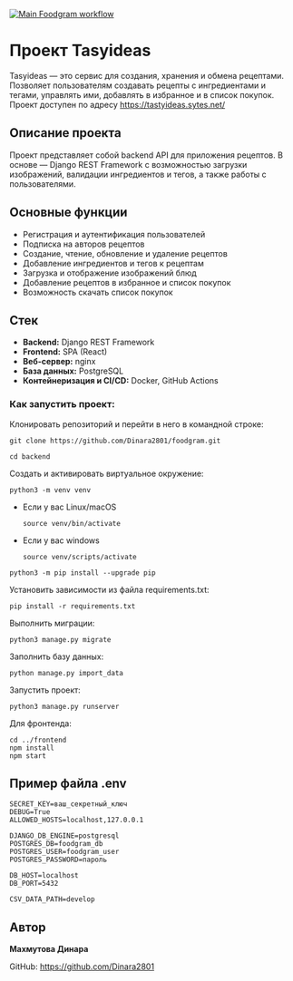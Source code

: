 [![Main Foodgram workflow](https://github.com/Dinara2801/tastyideas/actions/workflows/main.yml/badge.svg)](https://github.com/Dinara2801/tastyideas/actions/workflows/main.yml)

# Проект Tasyideas

Tasyideas — это сервис для создания, хранения и обмена рецептами. Позволяет пользователям создавать рецепты с ингредиентами и тегами, управлять ими, добавлять в избранное и в список покупок. Проект доступен по адресу https://tastyideas.sytes.net/

## Описание проекта

Проект представляет собой backend API для приложения рецептов. В основе — Django REST Framework с возможностью загрузки изображений, валидации ингредиентов и тегов, а также работы с пользователями.


## Основные функции
- Регистрация и аутентификация пользователей
- Подписка на авторов рецептов
- Создание, чтение, обновление и удаление рецептов
- Добавление ингредиентов и тегов к рецептам
- Загрузка и отображение изображений блюд
- Добавление рецептов в избранное и список покупок
- Возможность скачать список покупок

## Стек
- **Backend:** Django REST Framework
- **Frontend:** SPA (React)
- **Веб-сервер:** nginx
- **База данных:** PostgreSQL
- **Контейнеризация и CI/CD:** Docker, GitHub Actions

### Как запустить проект:

Клонировать репозиторий и перейти в него в командной строке:

```
git clone https://github.com/Dinara2801/foodgram.git
```

```
cd backend
```

Cоздать и активировать виртуальное окружение:

```
python3 -m venv venv
```

* Если у вас Linux/macOS

    ```
    source venv/bin/activate
    ```

* Если у вас windows

    ```
    source venv/scripts/activate
    ```

```
python3 -m pip install --upgrade pip
```

Установить зависимости из файла requirements.txt:

```
pip install -r requirements.txt
```

Выполнить миграции:

```
python3 manage.py migrate
```

Заполнить базу данных: 
 
``` 
python manage.py import_data 
``` 

Запустить проект:

```
python3 manage.py runserver
```

Для фронтенда:

```
cd ../frontend
npm install
npm start
```

## Пример файла .env

```
SECRET_KEY=ваш_секретный_ключ
DEBUG=True
ALLOWED_HOSTS=localhost,127.0.0.1

DJANGO_DB_ENGINE=postgresql
POSTGRES_DB=foodgram_db
POSTGRES_USER=foodgram_user
POSTGRES_PASSWORD=пароль

DB_HOST=localhost
DB_PORT=5432

CSV_DATA_PATH=develop
```

## Автор

**Махмутова Динара**

GitHub: https://github.com/Dinara2801
